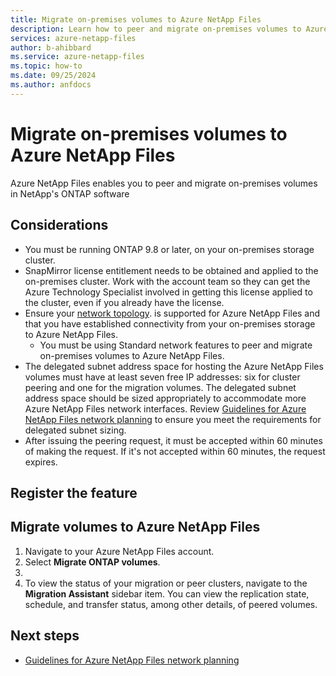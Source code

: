 ```yaml
---
title: Migrate on-premises volumes to Azure NetApp Files 
description: Learn how to peer and migrate on-premises volumes to Azure NetApp Files and establish SnapMirror relationships. 
services: azure-netapp-files
author: b-ahibbard
ms.service: azure-netapp-files
ms.topic: how-to
ms.date: 09/25/2024
ms.author: anfdocs
---
```

# Migrate on-premises volumes to Azure NetApp Files 

Azure NetApp Files enables you to peer and migrate on-premises volumes in NetApp's ONTAP software 

## Considerations 

* You must be running ONTAP 9.8 or later, on your on-premises storage cluster. 
* SnapMirror license entitlement needs to be obtained and applied to the on-premises cluster. Work with the account team so they can get the Azure Technology Specialist involved in getting this license applied to the cluster, even if you already have the license. 
* Ensure your [network topology](azure-netapp-files-network-topologies.md). is supported for Azure NetApp Files and that you have established connectivity from your on-premises storage to Azure NetApp Files. 
    * You must be using Standard network features to peer and migrate on-premises volumes to Azure NetApp Files. 
* The delegated subnet address space for hosting the Azure NetApp Files volumes must have at least seven free IP addresses: six for cluster peering and one for the migration volumes. The delegated subnet address space should be sized appropriately to accommodate more Azure NetApp Files network interfaces. Review [Guidelines for Azure NetApp Files network planning](azure-netapp-files-network-topologies.md) to ensure you meet the requirements for delegated subnet sizing.  
* After issuing the peering request, it must be accepted within 60 minutes of making the request. If it's not accepted within 60 minutes, the request expires. <!-- check FS --> 

## Register the feature 

<!-- steps -->

## Migrate volumes to Azure NetApp Files 

1. Navigate to your Azure NetApp Files account. 
1. Select **Migrate ONTAP volumes**. 
1. 
1. To view the status of your migration or peer clusters, navigate to the **Migration Assistant** sidebar item. You can view the replication state, schedule, and transfer status, among other details, of peered volumes. 

## Next steps 

* [Guidelines for Azure NetApp Files network planning](azure-netapp-files-network-topologies.md)